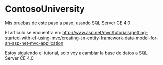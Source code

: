 ContosoUniversity
=================

Mis pruebas de este paso a paso, usando SQL Server CE 4.0

El artículo se encuentra en: 
http://www.asp.net/mvc/tutorials/getting-started-with-ef-using-mvc/creating-an-entity-framework-data-model-for-an-asp-net-mvc-application

Estoy siguiendo el tutorial, solo voy a cambiar la base de datos a SQL Server CE 4.0

